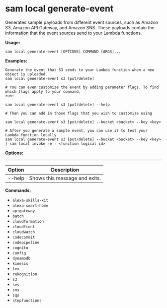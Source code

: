 # sam local generate\-event<a name="sam-cli-command-reference-sam-local-generate-event"></a>

Generates sample payloads from different event sources, such as Amazon S3, Amazon API Gateway, and Amazon SNS\. These payloads contain the information that the event sources send to your Lambda functions\.

**Usage:**

```
sam local generate-event [OPTIONS] COMMAND [ARGS]...
```

**Examples:**

```
Generate the event that S3 sends to your Lambda function when a new object is uploaded
sam local generate-event s3 [put/delete]

# You can even customize the event by adding parameter flags. To find which flags apply to your command,
run:

sam local generate-event s3 [put/delete] --help

# Then you can add in those flags that you wish to customize using

sam local generate-event s3 [put/delete] --bucket <bucket> --key <key>

# After you generate a sample event, you can use it to test your Lambda function locally
sam local generate-event s3 [put/delete] --bucket <bucket> --key <key> | sam local invoke -e - <function logical id>
```

**Options:**


****  

| Option | Description | 
| --- | --- | 
| \-\-help | Shows this message and exits\. | 

**Commands:**
+ `alexa-skills-kit`
+ `alexa-smart-home`
+ `apigateway`
+ `batch`
+ `cloudformation`
+ `cloudfront`
+ `cloudwatch`
+ `codecommit`
+ `codepipeline`
+ `cognito`
+ `config`
+ `dynamodb`
+ `kinesis`
+ `lex`
+ `rekognition`
+ `s3`
+ `ses`
+ `sns`
+ `sqs`
+ `stepfunctions`